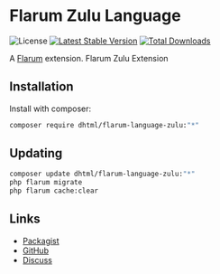 # Flarum Zulu Language

![License](https://img.shields.io/badge/license-GPL-1.0-or-later-blue.svg) [![Latest Stable Version](https://img.shields.io/packagist/v/dhtml/flarum-language-zulu.svg)](https://packagist.org/packages/dhtml/flarum-language-zulu) [![Total Downloads](https://img.shields.io/packagist/dt/dhtml/flarum-language-zulu.svg)](https://packagist.org/packages/dhtml/flarum-language-zulu)

A [Flarum](http://flarum.org) extension. Flarum Zulu Extension

## Installation

Install with composer:

```sh
composer require dhtml/flarum-language-zulu:"*"
```

## Updating

```sh
composer update dhtml/flarum-language-zulu:"*"
php flarum migrate
php flarum cache:clear
```

## Links

- [Packagist](https://packagist.org/packages/dhtml/flarum-language-zulu)
- [GitHub](https://github.com/dhtml/flarum-language-zulu)
- [Discuss](https://discuss.flarum.org/d/PUT_DISCUSS_SLUG_HERE)
